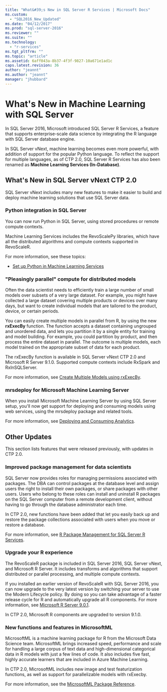 ```yaml
---
title: "What&#39;s New in SQL Server R Services | Microsoft Docs"
ms.custom: 
  - "SQL2016_New_Updated"
ms.date: "04/12/2017"
ms.prod: "sql-server-2016"
ms.reviewer: ""
ms.suite: ""
ms.technology: 
  - "r-services"
ms.tgt_pltfrm: ""
ms.topic: "article"
ms.assetid: 6aff043a-8b37-4f3f-9827-10a671e1ad1c
caps.latest.revision: 36
author: "jeannt"
ms.author: "jeannt"
manager: "jhubbard"
---
```


# What's New in Machine Learning with SQL Server

In SQL Server 2016, Microsoft introduced SQL Server R Services, a feature that supports enterprise-scale data science by integrating the R language with SQL Server database engine.

In SQL Server vNext, machine learning becomes even more powerful, with addition of support for the popular Python language. To reflect the support for multiple languages, as of CTP 2.0, SQL Server R Services has also been renamed as **Machine Learning Services (In-Database)**.

## What's New in SQL Server vNext CTP 2.0

SQL Server vNext includes many new features to make it easier to build and deploy machine learning solutions that use SQL Server data.


### Python integration in SQL Server

You can now run Python in SQL Server, using stored procedures or remote compute contexts. 

Machine Learning Services includes the RevoScalePy libraries, which have all the distributed algorithms and compute contexts supported in RevoScaleR.

For more information, see these topics:

+ [Set up Python in Machine Learning Services](../advanced-analytics/python/setup-python-machine-learning-services.md)


### "Pleasingly parallel" compute for distributed models

Often the data scientist needs to efficiently train a large number of small models over subsets of a very large dataset. For example, you might have collected a large dataset covering multiple products or devices over many days, but want to create individual models that are tailored to the product, device, or certain periods.

You can easily create multiple models in parallel from R, by using the new **rxExecBy** function. The function accepts a dataset containing ungrouped and unordered data, and lets you partition it by a single entity for training and model building. For example, you could partition by product, and then process the entire dataset in parallel. The outcome is multiple models, each model trained on the appropriate subset of data for each product.

The rxExecBy function is available in SQL Server vNext CTP 2.0 and Microsoft R Server 9.1.0. Supported compute contexts include RxSpark and RxInSQLServer.

For more information, see [Create Multiple Models using rxExecBy](../advanced-analytics/r/creating-multiple-models-using-rxexecby.md).


### mrsdeploy for Microsoft Machine Learning Server

When you install Microsoft Machine Learning Server by using SQL Server setup, you'll now get support for deploying and consuming models using web services, using the mrsdeploy package and related tools.

For more information, see [Deploying and Consuming Analytics](../advanced-analytics/operationalization-with-mrsdeploy.md).

## Other Updates

This section lists features that were released previously, with updates in CTP 2.0.

### Improved package management for data scientists

SQL Server now provides roles for managing permissions associated with packages. The DBA can control packages at the database level and assign users the right to install their own packages, or share packages with other users. Users who belong to these roles can install and uninstall R packages on the SQL Server computer from a remote development client, without having to go through the database administrator each time.

In CTP 2.0, new functions have been added that let you easily back up and restore the package collections associated with users when you move or restore a database.

For more information, see [R Package Management for SQL Server R Services](../advanced-analytics/r/r-package-management-for-sql-server-r-services.md). 

### Upgrade your R experience

The RevoScaleR package is included in SQL Server 2016, SQL Server vNext, and Microsoft R Server. It includes transforms and algorithms that support distributed or parallel processing, and multiple compute contexts.
  
If you installed an earlier version of RevoScaleR with SQL Server 2016, you can now upgrade to the very latest version by switching your server to use the Modern Lifecycle policy. By doing so you can take advantage of a faster release cycle for R and automatically upgrade all R components. For more information, see [Microsoft R Server 9.0.1](https://msdn.microsoft.com/microsoft-r/rserver-whats-new).

In CTP 2.0, Microsoft R components are upgraded to version 9.1.0.

### New functions and features in MicrosoftML

MicrosoftML is a machine learning package for R from the Microsoft Data Science team. MicrosoftML brings increased speed, performance and scale for handling a large corpus of text data and high-dimensional categorical data in R models with just a few lines of code. It also includes five fast, highly accurate learners that are included in Azure Machine Learning.
   
In CTP 2.0, MicrosoftML includes new image and test featurization functions, as well as support for parallelizable models with rxExecby.

For more information, see the [MicrosoftML Package Reference](https://msdn.microsoft.com/en-us/microsoft-r/microsoftml/microsoftml).


